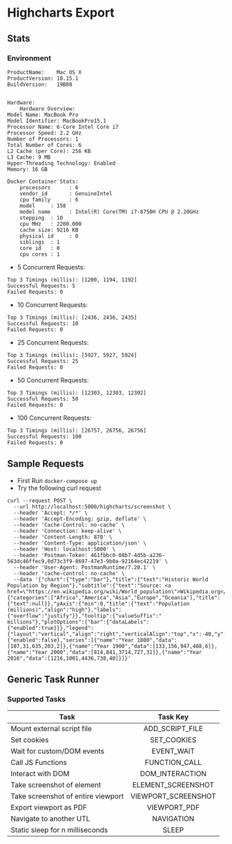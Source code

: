 # Highcharts Export

## Stats
### Environment
```
ProductName:	Mac OS X
ProductVersion:	10.15.1
BuildVersion:	19B88


Hardware:
    Hardware Overview:
Model Name: MacBook Pro
Model Identifier: MacBookPro15,1
Processor Name: 6-Core Intel Core i7
Processor Speed: 2.2 GHz
Number of Processors: 1
Total Number of Cores: 6
L2 Cache (per Core): 256 KB
L3 Cache: 9 MB
Hyper-Threading Technology: Enabled
Memory: 16 GB

Docker Container Stats:
    processors	    : 6
    vendor_id	    : GenuineIntel
    cpu family	    : 6
    model     : 158
    model name	    : Intel(R) Core(TM) i7-8750H CPU @ 2.20GHz
    stepping  : 10
    cpu MHz   : 2200.000
    cache size: 9216 KB
    physical id     : 0
    siblings  : 1
    core id   : 0
    cpu cores : 1
```

- 5 Concurrent Requests:
```
Top 3 Timings (millis): [1200, 1194, 1192]
Successful Requests: 5
Failed Requests: 0
```

- 10 Concurrent Requests:
```
Top 3 Timings (millis): [2436, 2436, 2435]
Successful Requests: 10
Failed Requests: 0
```

- 25 Concurrent Requests:
```
Top 3 Timings (millis): [5927, 5927, 5924]
Successful Requests: 25
Failed Requests: 0
```

- 50 Concurrent Requests:
```
Top 3 Timings (millis): [12303, 12303, 12302]
Successful Requests: 50
Failed Requests: 0
```

- 100 Concurrent Requests:
```
Top 3 Timings (millis): [26757, 26756, 26756]
Successful Requests: 100
Failed Requests: 0
```


## Sample Requests
- First Run `docker-compose up`
- Try the following curl request
```
curl --request POST \
  --url http://localhost:5000/highcharts/screenshot \
  --header 'Accept: */*' \
  --header 'Accept-Encoding: gzip, deflate' \
  --header 'Cache-Control: no-cache' \
  --header 'Connection: keep-alive' \
  --header 'Content-Length: 870' \
  --header 'Content-Type: application/json' \
  --header 'Host: localhost:5000' \
  --header 'Postman-Token: 461fbbc0-08b7-4d5b-a236-563dc46ffec9,0d73c3f9-8697-47e3-9b0a-92164ec42219' \
  --header 'User-Agent: PostmanRuntime/7.20.1' \
  --header 'cache-control: no-cache' \
  --data '{"chart":{"type":"bar"},"title":{"text":"Historic World Population by Region"},"subtitle":{"text":"Source: <a href=\"https://en.wikipedia.org/wiki/World_population\">Wikipedia.org</a>"},"xAxis":{"categories":["Africa","America","Asia","Europe","Oceania"],"title":{"text":null}},"yAxis":{"min":0,"title":{"text":"Population (millions)","align":"high"},"labels":{"overflow":"justify"}},"tooltip":{"valueSuffix":" millions"},"plotOptions":{"bar":{"dataLabels":{"enabled":true}}},"legend":{"layout":"vertical","align":"right","verticalAlign":"top","x":-40,"y":80,"floating":true,"borderWidth":1,"backgroundColor":"#FFFFFF","shadow":true},"credits":{"enabled":false},"series":[{"name":"Year 1800","data":[107,31,635,203,2]},{"name":"Year 1900","data":[133,156,947,408,6]},{"name":"Year 2000","data":[814,841,3714,727,31]},{"name":"Year 2016","data":[1216,1001,4436,738,40]}]}'
```

## Generic Task Runner
### Supported Tasks
| Task     | Task Key|
| ------------- |:-------------:|
| Mount external script file| ADD_SCRIPT_FILE |
| Set cookies     | SET_COOKIES|
| Wait for custom/DOM events | EVENT_WAIT|
| Call JS Functions | FUNCTION_CALL|
| Interact with DOM | DOM_INTERACTION|
| Take screenshot of element | ELEMENT_SCREENSHOT|
| Take screenshot of entire viewport | VIEWPORT_SCREENSHOT|
| Export viewport as PDF | VIEWPORT_PDF|
| Navigate to another UTL | NAVIGATION|
| Static sleep for n milliseconds | SLEEP|
